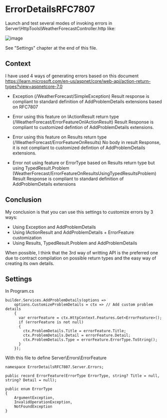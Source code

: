 # ErrorDetailsRFC7807

Launch and test several modes of invoking errors in Server\HttpTools\WeatherForecastController.http like:

![image](https://user-images.githubusercontent.com/12967802/229808994-72fbf08c-d9f4-4e09-a34b-76c9814a08e3.png)

See "Settings" chapter at the end of this file.

## Context

I have used 4 ways of generating errors based on this document https://learn.microsoft.com/en-us/aspnet/core/web-api/action-return-types?view=aspnetcore-7.0

- Exception (/WeatherForecast/SimpleException)
Result response is compliant to standard definition of AddProblemDetails extensions based on RFC7807

- Error using this feature on IActionResult return type (/WeatherForecast/ErrorFeatureOnIActionResult)
Result Response is compliant to customized defintion of AddProblemDetails extensions.

- Error using this feature on Results return type (/WeatherForecast/ErrorFeatureOnResults)
No body in result Response, it is not compliant to customized defintion of AddProblemDetails extensions.

- Error not using feature or ErrorType based on Results return type but using TypedResult.Problem (WeatherForecast/ErrorFeatureOnResultsUsingTypedResultsProblem)
Result Response is compliant to standard definition of AddProblemDetails extensions

## Conclusion

My conclusion is that you can use this settings to customize errors by 3 ways:
- Using Exception and AddProblemDetails
- Using IActionResult and AddProblemDetails + ErrorFeature customization
- Using Results, TypedResult.Problem and AddProblemDetails

When possible, I think that the 3rd way of writting API is the preferred one due to contract compilation on possible return types and the easy way of creating its own details.

## Settings

In Program.cs

```
builder.Services.AddProblemDetails(options =>
    options.CustomizeProblemDetails = ctx => // Add custom problem details
    {
      var errorFeature = ctx.HttpContext.Features.Get<ErrorFeature>();
      if (errorFeature is not null)
      {
        ctx.ProblemDetails.Title = errorFeature.Title;
        ctx.ProblemDetails.Detail = errorFeature.Detail;
        ctx.ProblemDetails.Type = errorFeature.ErrorType.ToString();
      }
    });
```

With this file to define Server\Errors\ErrorFeature

```
namespace ErrorDetailsRFC7807.Server.Errors;

public record ErrorFeature(ErrorType ErrorType, string? Title = null, string? Detail = null);

public enum ErrorType
{
    ArgumentException,
    InvalidOperationException,
    NotFoundException
}
```
